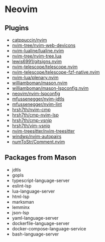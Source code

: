 # Neovim

## Plugins

 - [catppuccin/nvim](https://github.com/catppuccin/nvim)
 - [nvim-tree/nvim-web-devicons](https://github.com/nvim-tree/nvim-web-devicons)
 - [nvim-lualine/lualine.nvim](https://github.com/nvim-lualine/lualine.nvim)
 - [nvim-tree/nvim-tree.lua](https://github.com/nvim-tree/nvim-tree.lua)
 - [lewis6991/gitsigns.nvim](https://github.com/lewis6991/gitsigns.nvim)
 - [nvim-telescope/telescope.nvim](https://github.com/nvim-telescope/telescope.nvim)
 - [nvim-telescope/telescope-fzf-native.nvim](https://github.com/nvim-telescope/telescope-fzf-native.nvim)
 - [nvim-lua/plenary.nvim](https://github.com/nvim-lua/plenary.nvim)
 - [williamboman/mason.nvim](https://github.com/williamboman/mason.nvim)
 - [williamboman/mason-lspconfig.nvim](https://github.com/williamboman/mason-lspconfig.nvim)
 - [neovim/nvim-lspconfig](https://github.com/neovim/nvim-lspconfig)
 - [mfussenegger/nvim-jdtls](https://github.com/mfussenegger/nvim-jdtls)
 - [mfussenegger/nvim-lint](https://github.com/mfussenegger/nvim-lint)
 - [hrsh7th/nvim-cmp](https://github.com/hrsh7th/nvim-cmp)
 - [hrsh7th/cmp-nvim-lsp](https://github.com/hrsh7th/cmp-nvim-lsp)
 - [hrsh7th/cmp-vsnip](https://github.com/hrsh7th/cmp-vsnip)
 - [hrsh7th/vim-vsnip](https://github.com/hrsh7th/vim-vsnip)
 - [nvim-treesitter/nvim-treesitter](https://github.com/nvim-treesitter/nvim-treesitter)
 - [windwp/nvim-autopairs](https://github.com/windwp/nvim-autopairs)
 - [numToStr/Comment.nvim](https://github.com/numToStr/Comment.nvim)

## Packages from Mason

 - jdtls
 - gopls
 - typescript-language-server
 - eslint-lsp
 - lua-language-server
 - html-lsp
 - marksman
 - lemminx
 - json-lsp
 - yaml-language-server
 - dockerfile-language-server
 - docker-compose-language-service
 - bash-language-server
